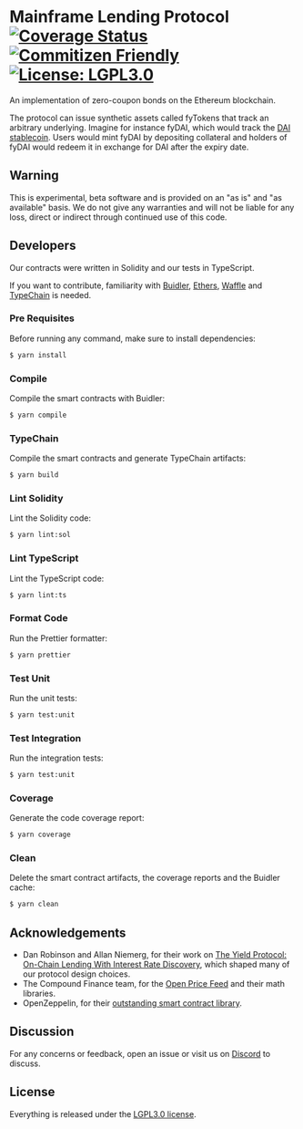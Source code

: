 # Mainframe Lending Protocol [![Coverage Status](https://coveralls.io/repos/github/MainframeHQ/mainframe-lending-protocol/badge.svg?branch=main)](https://coveralls.io/github/MainframeHQ/mainframe-lending-protocol?branch=main) [![Commitizen Friendly](https://img.shields.io/badge/commitizen-friendly-brightgreen.svg)](http://commitizen.github.io/cz-cli/) [![License: LGPL3.0](https://img.shields.io/badge/license-LGPL3.0-yellow.svg)](https://opensource.org/licenses/lgpl-3.0)

An implementation of zero-coupon bonds on the Ethereum blockchain.

The protocol can issue synthetic assets called fyTokens that track an arbitrary underlying. Imagine for instance fyDAI,
which would track the [DAI stablecoin](https://makerdao.com/). Users would mint fyDAI by depositing collateral and
holders of fyDAI would redeem it in exchange for DAI after the expiry date.

## Warning

This is experimental, beta software and is provided on an "as is" and "as available" basis. We do not give any
warranties and will not be liable for any loss, direct or indirect through continued use of this code.

## Developers

Our contracts were written in Solidity and our tests in TypeScript.

If you want to contribute, familiarity with [Buidler](https://github.com/nomiclabs/buidler), [Ethers](https://github.com/ethers-io/ethers.js),
[Waffle](https://github.com/EthWorks/Waffle) and [TypeChain](https://github.com/ethereum-ts/TypeChain) is needed.

### Pre Requisites

Before running any command, make sure to install dependencies:

```sh
$ yarn install
```

### Compile

Compile the smart contracts with Buidler:

```sh
$ yarn compile
```

### TypeChain

Compile the smart contracts and generate TypeChain artifacts:

```sh
$ yarn build
```

### Lint Solidity

Lint the Solidity code:

```sh
$ yarn lint:sol
```

### Lint TypeScript

Lint the TypeScript code:

```sh
$ yarn lint:ts
```

### Format Code

Run the Prettier formatter:

```sh
$ yarn prettier
```

### Test Unit

Run the unit tests:

```sh
$ yarn test:unit
```

### Test Integration

Run the integration tests:

```sh
$ yarn test:unit
```

### Coverage

Generate the code coverage report:

```sh
$ yarn coverage
```

### Clean

Delete the smart contract artifacts, the coverage reports and the Buidler cache:

```sh
$ yarn clean
```

## Acknowledgements

- Dan Robinson and Allan Niemerg, for their work on [The Yield Protocol: On-Chain Lending With Interest Rate
  Discovery](https://research.paradigm.xyz/Yield.pdf), which shaped many of our protocol design choices.
- The Compound Finance team, for the [Open Price
  Feed](https://compound.finance/docs/prices) and their math libraries.
- OpenZeppelin, for their [outstanding smart contract library](https://github.com/OpenZeppelin/openzeppelin-contracts/tree/master/contracts).

## Discussion

For any concerns or feedback, open an issue or visit us on [Discord](https://discord.gg/mhtSRz6) to discuss.

## License

Everything is released under the [LGPL3.0 license](./LICENSE.md).
